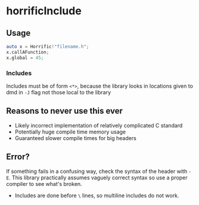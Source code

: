 # horrificInclude
## Usage
```D
auto x = Horrific!"filename.h";
x.callAFunction;
x.global = 45;
```

### Includes
Includes must be of form `<*>`, because the library looks in locations given to dmd in `-J` flag not those local to the library

## Reasons to never use this ever
* Likely incorrect implementation of relatively complicated C standard
* Potentially huge compile time memory usage 
* Guaranteed slower compile times for big headers

## Error? 
If something fails in a confusing way, check the syntax of the header with `-E`.
This library practically assumes vaguely correct syntax so use a proper compiler to see what's broken.

* Includes are done before `\` lines, so multiline includes do not work.
